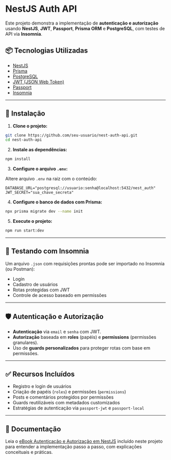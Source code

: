 # NestJS Auth API

Este projeto demonstra a implementação de **autenticação e autorização** usando **NestJS**, **JWT**, **Passport**, **Prisma ORM** e **PostgreSQL**, com testes de API via **Insomnia**.

## 📦 Tecnologias Utilizadas

* [NestJS](https://nestjs.com/)
* [Prisma](https://www.prisma.io/)
* [PostgreSQL](https://www.postgresql.org/)
* [JWT (JSON Web Token)](https://jwt.io/)
* [Passport](http://www.passportjs.org/)
* [Insomnia](https://insomnia.rest/)

---

## 🚀 Instalação

1. **Clone o projeto:**

```bash
git clone https://github.com/seu-usuario/nest-auth-api.git
cd nest-auth-api
```

2. **Instale as dependências:**

```bash
npm install
```

3. **Configure o arquivo `.env`:**

Altere arquivo `.env` na raiz com o conteúdo:

```env
DATABASE_URL="postgresql://usuario:senha@localhost:5432/nest_auth"
JWT_SECRET="sua_chave_secreta"
```

4. **Configure o banco de dados com Prisma:**

```bash
npx prisma migrate dev --name init
```

5. **Execute o projeto:**

```bash
npm run start:dev
```

---

## 🧪 Testando com Insomnia

Um arquivo `.json` com requisições prontas pode ser importado no Insomnia (ou Postman):

* Login
* Cadastro de usuários
* Rotas protegidas com JWT
* Controle de acesso baseado em permissões

---

## 🛡 Autenticação e Autorização

* **Autenticação** via `email` e `senha` com JWT.
* **Autorização** baseada em **roles** (papéis) e **permissions** (permissões granulares).
* Uso de **guards personalizados** para proteger rotas com base em permissões.

---



## ✅ Recursos Incluídos

* Registro e login de usuários
* Criação de papéis (`roles`) e permissões (`permissions`)
* Posts e comentários protegidos por permissões
* Guards reutilizáveis com metadados customizados
* Estratégias de autenticação via `passport-jwt` e `passport-local`

---

## 📘 Documentação

Leia o [eBook Autenticação e Autorização em NestJS](./Ebook/nestAuth.pdf) incluído neste projeto para entender a implementação passo a passo, com explicações conceituais e práticas.


